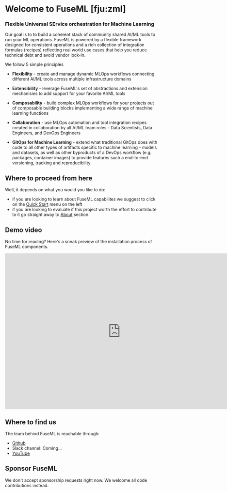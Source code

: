 # Welcome to FuseML [fju:zml]

### **F**lexible **U**niversal **SE**rvice orchestration for **M**achine **L**earning

Our goal is to to build a coherent stack of community shared AI/ML tools to run your ML operations. FuseML is powered by a flexible framework designed for consistent operations and a rich collection of integration formulas (recipes) reflecting real world use cases that help you reduce technical debt and avoid vendor lock-in.

We follow 5 simple principles

- **Flexibility** - create and manage dynamic MLOps workflows connecting different AI/ML tools across multiple infrastructure domains

- **Extensibility** - leverage FuseML's set of abstractions and extension mechanisms to add support for your favorite AI/ML tools

- **Composability** - build complex MLOps workflows for your projects out of composable building blocks implementing a wide range of machine learning functions

- **Collaboration** - use MLOps automation and tool integration recipes created in collaboration by all AI/ML team roles - Data Scientists, Data Engineers, and DevOps Engineers

- **GitOps for Machine Learning** - extend what traditional GitOps does with code to all other types of artifacts specific to machine learning - models and datasets, as well as other byproducts of a DevOps workflow (e.g. packages, container images) to provide features such a end-to-end versioning, tracking and reproducibility


## Where to proceed from here

Well, it depends on what you would you like to do:

- if you are looking to learn about FuseML capabilites we suggest to click on the [Quick Start](quickstart.md) menu on the left
- if you are looking to evaluate if this project worth the effort to contribute to it go straight away to [About](about.md) section.

## Demo video

No time for reading? Here's a sneak preview of the installation process of FuseML components.
<div class="video-wrapper">
<iframe width="760" height="515" src="https://www.youtube.com/embed/MAJhtJU8eCM?controls=0" title="FuseML Installation Experience" frameborder="0" allow="accelerometer; autoplay; clipboard-write; encrypted-media; gyroscope; picture-in-picture" allowfullscreen></iframe>
</div>

## Where to find us

The team behind FuseML is reachable through:

- [Github](https://github.com/fuseml)
- Slack channel: Coming...
- [YouTube](https://www.youtube.com/channel/UCQLoLTikJDDMXvywWd27FBg)

## Sponsor FuseML

We don't accept sponsorship requests right now. We welcome all code
contributions instead.
